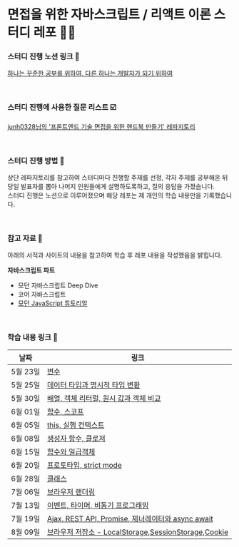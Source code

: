 # 면접을 위한 자바스크립트 / 리액트 이론 스터디 레포 💁🏻

### 스터디 진행 노션 링크 📝

[하나는 꾸준한 공부를 위하여, 다른 하나는 개발자가 되기 위하여](https://www.notion.so/bde9841dd76e4feca9a54bee3606b6d9)

<br>

### 스터디 진행에 사용한 질문 리스트 ☑️

[junh0328님의 '프론트엔드 기술 면접을 위한 핸드북 만들기' 레파지토리](https://github.com/junh0328/prepare_frontend_interview/tree/main)

<br>

### 스터디 진행 방법 💬

상단 레파지토리를 참고하여 스터디마다 진행할 주제를 선정, 각자 주제를 공부해온 뒤 당일 발표자를 뽑아 나머지 인원들에게 설명하도록하고, 질의 응답을 가졌습니다. <br>
스터디 진행은 노션으로 이루어졌으며 해당 레포는 제 개인의 학습 내용만을 기록했습니다.

<br>

### 참고 자료 📑

아래의 서적과 사이트의 내용을 참고하여 학습 후 레포 내용을 작성했음을 밝힙니다.

**자바스크립트 파트**

- 모던 자바스크립트 Deep Dive
- 코어 자바스크립트
- [모던 JavaScript 튜토리얼](https://ko.javascript.info)

<br>

### 학습 내용 링크 🔗

| 날짜     | 링크                                                                                                                       |
| -------- | -------------------------------------------------------------------------------------------------------------------------- |
| 5월 23일 | [변수](https://github.com/mixnuts211/JavaScript-study/blob/main/230523.md)                                                 |
| 5월 25일 | [데이터 타입과 명시적 타입 변환](https://github.com/mixnuts211/JavaScript-study/blob/main/230525.md)                       |
| 5월 30일 | [배열, 객체 리터럴, 원시 값과 객체 비교](https://github.com/mixnuts211/JavaScript-study/blob/main/230530.md)               |
| 6월 01일 | [함수, 스코프](https://github.com/mixnuts211/JavaScript-study/blob/main/230601.md)                                         |
| 6월 05일 | [this, 실행 컨텍스트](https://github.com/mixnuts211/JavaScript-study/blob/main/230605.md)                                  |
| 6월 08일 | [생성자 함수, 클로저](https://github.com/mixnuts211/JavaScript-study/blob/main/230608.md)                                  |
| 6월 15일 | [함수와 일급객체](https://github.com/mixnuts211/JavaScript-study/blob/main/230615.md)                                      |
| 6월 20일 | [프로토타입, strict mode](https://github.com/mixnuts211/JavaScript-study/blob/main/230620.md)                              |
| 6월 28일 | [클래스](https://github.com/mixnuts211/JavaScript-study/blob/main/230628.md)                                               |
| 7월 06일 | [브라우저 랜더링](https://github.com/mixnuts211/JavaScript-study/blob/main/230706.md)                                      |
| 7월 13일 | [이벤트, 타이머, 비동기 프로그래밍](https://github.com/mixnuts211/JavaScript-study/blob/main/230713.md)                    |
| 7월 19일 | [Ajax, REST API, Promise, 제너레이터와 async await](https://github.com/mixnuts211/JavaScript-study/blob/main/230719.md)    |
| 8월 09일 | [브라우저 저장소 - LocalStorage,SessionStorage,Cookie](https://github.com/mixnuts211/JavaScript-study/blob/main/230809.md) |
